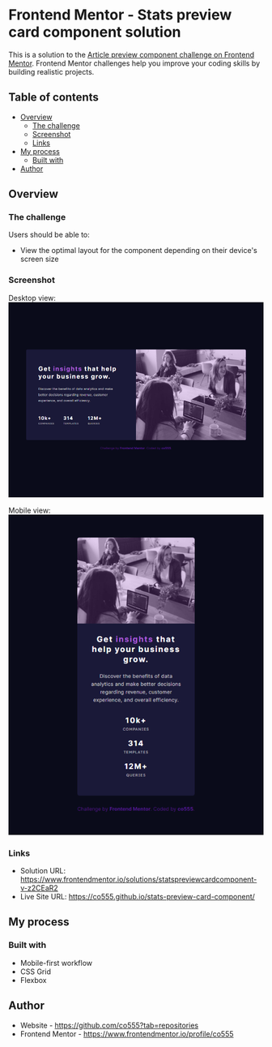 # Frontend Mentor - Stats preview card component solution

This is a solution to the [Article preview component challenge on Frontend Mentor](https://www.frontendmentor.io/challenges/stats-preview-card-component-8JqbgoU62). Frontend Mentor challenges help you improve your coding skills by building realistic projects. 

## Table of contents

- [Overview](#overview)
  - [The challenge](#the-challenge)
  - [Screenshot](#screenshot)
  - [Links](#links)
- [My process](#my-process)
  - [Built with](#built-with)
- [Author](#author)


## Overview

### The challenge

Users should be able to:

- View the optimal layout for the component depending on their device's screen size

### Screenshot

Desktop view:
![](./images/co555-stats-preview-card-component-desktop.png)

Mobile view:
![](./images/co555-stats-preview-card-component-mobile.png)


### Links

- Solution URL: https://www.frontendmentor.io/solutions/statspreviewcardcomponent-v-z2CEaR2
- Live Site URL: https://co555.github.io/stats-preview-card-component/

## My process

### Built with

- Mobile-first workflow
- CSS Grid
- Flexbox

## Author

- Website - https://github.com/co555?tab=repositories
- Frontend Mentor - https://www.frontendmentor.io/profile/co555

